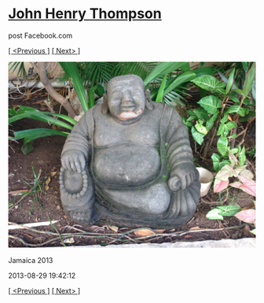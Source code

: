 # [John Henry Thompson](../README.md)
post Facebook.com

[[ <Previous ]](2013-08-29-65.md) [[ Next> ]](2013-08-29-67.md)

[![](../media/2013-08-29/Jamaica-2077.jpg)](../README.md)

Jamaica 2013

2013-08-29 19:42:12

[[ <Previous ]](2013-08-29-65.md) [[ Next> ]](2013-08-29-67.md)